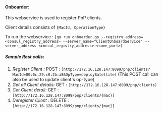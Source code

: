 #### Onboarder:
This webservice is used to register PnP clients.

Client details consists of `{MacId, OperationType}`

To run the webservice : `[go run onboarder.go --registry_address=<consul_registry_address> --server_name="ClientOnboardService" --server_address <consul_registry_address>:<some_port>]`

##### Sample Rest calls:
1. <I>Register Client : </I> POST : `[http://172.16.128.147:8099/pnp/clients?MacId=00:0c:29:c0:2b:a8&OpType=deploySatellite]` (This POST call can also be used to update client's op-type)
2. <I>Get all Client details: </I> GET : `[http://172.16.128.147:8099/pnp/clients]`
3. <I>Get Client detail: </I> GET : `[http://172.16.128.147:8099/pnp/clients/{mac}]`
4. <I>Deregister Client : </I> DELETE : `[http://172.16.128.147:8099/pnp/clients/{mac}]`
